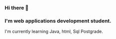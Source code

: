 ### Hi there 👋

<!--
**JaisonOtalvaro/JaisonOtalvaro** is a ✨ _special_ ✨ repository because its `README.md` (this file) appears on your GitHub profile.-->

### I'm web applications development student.
I'm currently learning Java, html, Sql Postgrade.






